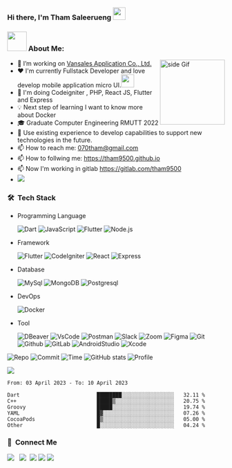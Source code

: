 ### Hi there, I'm Tham Saleerueng <img src="https://github.com/sciencepal/sciencepal/blob/master/assets/Hi.gif" width="29px">

### <img src="https://github.com/TheDudeThatCode/TheDudeThatCode/blob/master/Assets/Developer.gif" width="45" /> About Me:
<a href="https://ko-fi.com/sciencepal"> <img src="https://media3.giphy.com/media/ZEB6yFbLnhyQf7g3hn/giphy.gif" alt="side Gif" align="right" width="150" height="auto"/> </a>
 - 🔭 I’m working on [Vansales Application Co., Ltd.](https://vansalesapp.com/)
 - ❤️ I'm currently Fullstack Developer and love develop mobile application micro UI.<img src="https://media.giphy.com/media/WUlplcMpOCEmTGBtBW/giphy.gif" width="30">
 - 🌱 I'm doing Codeigniter , PHP, React JS, Flutter and Express
 - 💡 Next step of learning I want to know more about Docker
 - 🎓 Graduate Computer Engineering RMUTT 2022 
 - 💬 Use existing experience to develop capabilities to support new technologies in the future.
 - 📫 How to reach me: 070tham@gmail.com
 - 📫 How to follwing me: https://tham9500.github.io
 - 📫 Now I'm working in gitlab https://gitlab.com/tham9500
 - ![](https://img.shields.io/badge/Apple-MacBook_Pro_M2_Pro_14_2023-999999?style=flat-square&logo=apple&logoColor=white)

 
### 🛠 &nbsp;Tech Stack

 - Programming Language <br>

   ![Dart](https://img.shields.io/badge/dart-%230175C2.svg?style=for-the-badge&logo=dart&logoColor=white)
   ![JavaScript](https://img.shields.io/badge/javascript-%23323330.svg?style=for-the-badge&logo=javascript&logoColor=%23F7DF1E)
   ![Flutter](https://img.shields.io/badge/PHP-2800A4.svg?style=for-the-badge&logo=PHP&logoColor=white)
   ![Node.js](https://img.shields.io/badge/Node.js-%23323330.svg?style=for-the-badge&logo=Node.js&logoColor=white)

 - Framework <br>
 
   ![Flutter](https://img.shields.io/badge/Flutter-%2302569B.svg?style=for-the-badge&logo=Flutter&logoColor=white)
   ![CodeIgniter](https://img.shields.io/badge/CodeIgniter-FF5722.svg?style=for-the-badge&logo=CodeIgniter&logoColor=white)
   ![React](https://img.shields.io/badge/React-0499CD.svg?style=for-the-badge&logo=React&logoColor=white)
   ![Express](https://img.shields.io/badge/Express-711E1E.svg?style=for-the-badge&logo=Express&logoColor=white)
   
 

 - Database <br>

   ![MySql](https://img.shields.io/badge/MySql-FFFFFF.svg?style=for-the-badge&logo=MySql&logoColor=blue)
   ![MongoDB](https://img.shields.io/badge/MongoDB-007500.svg?style=for-the-badge&logo=MongoDB&logoColor=white)
   ![Postgresql](https://img.shields.io/badge/Postgresql-207E82.svg?style=for-the-badge&logo=Postgresql&logoColor=white)

 - DevOps <br>
 
   ![Docker](https://img.shields.io/badge/Docker-3C81BF.svg?style=for-the-badge&logo=Docker&logoColor=white)
 
 - Tool <br>
 
   ![DBeaver](https://img.shields.io/badge/DBeaver-00FF00.svg?style=for-the-badge&logo=DBeaver&logoColor=white)
   ![VsCode](https://img.shields.io/badge/VisualStudioCode-007ACC.svg?style=for-the-badge&logo=VisualStudioCode&logoColor=white)
   ![Postman](https://img.shields.io/badge/Postman-FF6C37.svg?style=for-the-badge&logo=Postman&logoColor=white)
   ![Slack](https://img.shields.io/badge/Slack-4A154B.svg?style=for-the-badge&logo=Slack&logoColor=white)
   ![Zoom](https://img.shields.io/badge/Zoom-2D8CFF.svg?style=for-the-badge&logo=Zoom&logoColor=white)
   ![Figma](https://img.shields.io/badge/Figma-FF6C37.svg?style=for-the-badge&logo=Figma&logoColor=white)
   ![Git](https://img.shields.io/badge/Git-F05032.svg?style=for-the-badge&logo=Git&logoColor=ffffff)
   ![Github](https://img.shields.io/badge/Github-181717.svg?style=for-the-badge&logo=Github&logoColor=ffffff)
   ![GitLab](https://img.shields.io/badge/GitLab-DE7900.svg?style=for-the-badge&logo=GitLab&logoColor=ffffff)
   ![AndroidStudio](https://img.shields.io/badge/AndroidStudio-00FF70.svg?style=for-the-badge&logo=AndroidStudio&logoColor=white)
   ![Xcode](https://img.shields.io/badge/Xcode-00AFFF.svg?style=for-the-badge&logo=Xcode&logoColor=white)
 

 
<!--
**tham9500/tham9500** is a ✨ _special_ ✨ repository because its `README.md` (this file) appears on your GitHub profile.
[<img align="right" width="50%" src="https://github-readme-stats-ouuan.vercel.app/api?username=ouuan&theme=dark&show_icons=true">](https://metrics.lecoq.io/ouuan#gh-dark-mode-only)
[<img align="right" width="50%" src="https://github-readme-stats-ouuan.vercel.app/api?username=ouuan&show_icons=true">](https://metrics.lecoq.io/ouuan#gh-light-mode-only)


<!-- <! --cmd-k v or ctrl-k v	Open preview to the Side
cmd-shift-v or ctrl-shift-v	Open preview-- > -->
<!-- ![Repo](https://github-profile-summary-cards.vercel.app/api/cards/repos-per-language?username=tham9500&theme=dracula)
![Anurag's GitHub stats](https://github-readme-stats.vercel.app/api?username=tham9500&show_icons=true&theme=cobalt)
![Profile](https://github-profile-summary-cards.vercel.app/api/cards/profile-details?username=tham9500&theme=monokai) -->

![Repo](http://github-profile-summary-cards.vercel.app/api/cards/repos-per-language?username=tham9500&theme=2077)
![Commit](http://github-profile-summary-cards.vercel.app/api/cards/most-commit-language?username=tham9500&theme=2077)
![Time](http://github-profile-summary-cards.vercel.app/api/cards/productive-time?username=vn7n24fzkq&theme=2077&utcOffset=7)
![GitHub stats](https://github-readme-stats.vercel.app/api?username=tham9500&show_icons=true&theme=Gradient)
![Profile](http://github-profile-summary-cards.vercel.app/api/cards/profile-details?username=tham9500&theme=2077)

![](https://komarev.com/ghpvc/?username=tham9500&style=flat-square)
<!--START_SECTION:waka-->

```text
From: 03 April 2023 - To: 10 April 2023

Dart                         ████████░░░░░░░░░░░░░░░░░   32.11 %
C++                          █████▒░░░░░░░░░░░░░░░░░░░   20.75 %
Groovy                       █████░░░░░░░░░░░░░░░░░░░░   19.74 %
YAML                         █▓░░░░░░░░░░░░░░░░░░░░░░░   07.26 %
CocoaPods                    █▒░░░░░░░░░░░░░░░░░░░░░░░   05.00 %
Other                        █░░░░░░░░░░░░░░░░░░░░░░░░   04.24 %
```

<!--END_SECTION:waka-->
### 💬 &nbsp;Connect Me
<p>
<a href ="https://www.facebook.com/maccaniarosan.tham/"><img src="https://img.shields.io/badge/tham saleerueng-F7F7F7?logo=facebook"></a> &nbsp;
<a href ="https://www.instagram.com/tham_saleerueng/"><img src="https://img.shields.io/badge/tham saleerueng-e4405f?logo=instagram&logoColor=f7f7f7"></a>&nbsp;
<a href ="https://gitlab.com/tham9500"><img src="https://img.shields.io/badge/tham9500-184aa8?logo=gitlab&logoColor="></a> 
<a href ="https://www.linkedin.com/in/tham-saleerueng-47b96b239/"><img src="https://img.shields.io/badge/Tham Saleerueng-0a66c2?logo=linkedin&logoColor="></a>
 <a href ="https://tham9500.github.io"><img src="https://img.shields.io/badge/Website-184aa8?logo=website&logoColor="></a> &nbsp;
</p>



